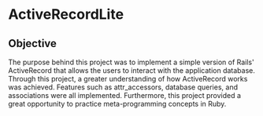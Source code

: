 # ActiveRecordLite

## Objective

The purpose behind this project was to implement a simple version of Rails' ActiveRecord that allows the users to interact with the application database. Through this project, a greater understanding of how ActiveRecord works was achieved. Features such as attr_accessors, database queries, and associations were all implemented. Furthermore, this project provided a great opportunity to practice meta-programming concepts in Ruby.
